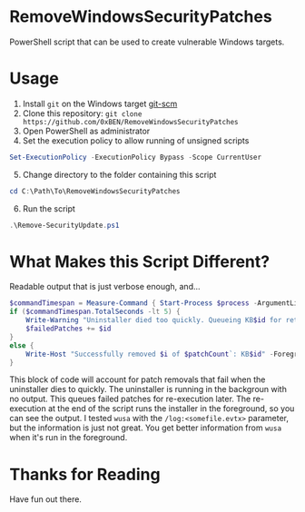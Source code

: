 # RemoveWindowsSecurityPatches
PowerShell script that can be used to create vulnerable Windows targets.

# Usage
1. Install `git` on the Windows target [git-scm](https://git-scm.com/download/win)
2. Clone this repository: `git clone https://github.com/0xBEN/RemoveWindowsSecurityPatches`
3. Open PowerShell as administrator 
4. Set the execution policy to allow running of unsigned scripts
```powershell
Set-ExecutionPolicy -ExecutionPolicy Bypass -Scope CurrentUser
```
5. Change directory to the folder containing this script
```powershell
cd C:\Path\To\RemoveWindowsSecurityPatches
```
6. Run the script
```powershell
.\Remove-SecurityUpdate.ps1
```

# What Makes this Script Different?
Readable output that is just verbose enough, and...
```powershell
$commandTimespan = Measure-Command { Start-Process $process -ArgumentList $arguments -Wait }
if ($commandTimespan.TotalSeconds -lt 5) {
    Write-Warning "Uninstaller died too quickly. Queueing KB$id for retry at end of script."
    $failedPatches += $id
}
else {
    Write-Host "Successfully removed $i of $patchCount`: KB$id" -ForegroundColor Green
}
```
This block of code will account for patch removals that fail when the uninstaller dies to quickly.
The uninstaller is running in the backgroun with no output. This queues failed patches for re-execution later.
The re-execution at the end of the script runs the installer in the foreground, so you can see the output.
I tested `wusa` with the `/log:<somefile.evtx>` parameter, but the information is just not great.
You get better information from `wusa` when it's run in the foreground.

# Thanks for Reading
Have fun out there.
